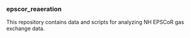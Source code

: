 ### epscor_reaeration

This repository contains data and scripts for analyzing NH EPSCoR gas exchange data.
